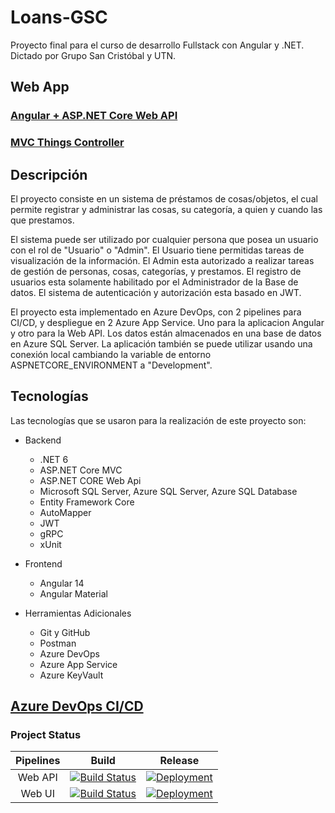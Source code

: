 # Loans-GSC
Proyecto final para el curso de desarrollo Fullstack con Angular y .NET. Dictado por Grupo San Cristóbal y UTN.

## Web App
### [Angular + ASP.NET Core Web API](https://loans-web.azurewebsites.net)
### [MVC Things Controller](https://loans-api.azurewebsites.net/things)

## Descripción
El proyecto consiste en un sistema de préstamos de cosas/objetos, el cual permite registrar y administrar las cosas, su categoría, a quien y cuando las que prestamos.

El sistema puede ser utilizado por cualquier persona que posea un usuario con el rol de "Usuario" o "Admin".
El Usuario tiene permitidas tareas de visualización de la información.
El Admin esta autorizado a realizar tareas de gestión de personas, cosas, categorías, y prestamos.
El registro de usuarios esta solamente habilitado por el Administrador de la Base de datos.
El sistema de autenticación y autorización esta basado en JWT.

El proyecto esta implementado en Azure DevOps, con 2 pipelines para CI/CD, y despliegue en 2 Azure App Service. Uno para la aplicacion Angular y otro para la Web API.
Los datos están almacenados en una base de datos en Azure SQL Server. La aplicación también se puede utilizar usando una conexión local cambiando la variable de entorno ASPNETCORE_ENVIRONMENT a "Development".

## Tecnologías
Las tecnologías que se usaron para la realización de este proyecto son:
- Backend
  - .NET 6 
  - ASP.NET Core MVC
  - ASP.NET CORE Web Api
  - Microsoft SQL Server, Azure SQL Server, Azure SQL Database
  - Entity Framework Core
  - AutoMapper
  - JWT
  - gRPC
  - xUnit
  
- Frontend
  - Angular 14
  - Angular Material

- Herramientas Adicionales
  - Git y GitHub
  - Postman
  - Azure DevOps
  - Azure App Service
  - Azure KeyVault

## [Azure DevOps CI/CD](https://dev.azure.com/francofonzo1/Loans-GSC)

### Project Status

| Pipelines | Build | Release |
|:------------:|:---------------:|:-----:|
| Web API     | [![Build Status](https://dev.azure.com/francofonzo1/Loans-GSC/_apis/build/status/Loans-API-CI?branchName=main)](https://dev.azure.com/francofonzo1/Loans-GSC/_build/latest?definitionId=15&branchName=main) | [![Deployment](https://vsrm.dev.azure.com/francofonzo1/_apis/public/Release/badge/7f0a0f51-1287-46f1-8670-0144e3ee5d90/4/4)](https://dev.azure.com/francofonzo1/Loans-GSC/_release?_a=deployments&view=mine&definitionId=4) |
| Web UI      | [![Build Status](https://dev.azure.com/francofonzo1/Loans-GSC/_apis/build/status/Loans-Angular-CI?branchName=main)](https://dev.azure.com/francofonzo1/Loans-GSC/_build/latest?definitionId=14&branchName=main)        |   [![Deployment](https://vsrm.dev.azure.com/francofonzo1/_apis/public/Release/badge/7f0a0f51-1287-46f1-8670-0144e3ee5d90/3/3)](https://dev.azure.com/francofonzo1/Loans-GSC/_release?_a=deployments&view=mine&latest=&definitionId=3) |
